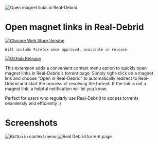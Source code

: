 ![Open magnet links in Real-Debrid](https://github.com/f1shpie/OMLiRD-chrome-extension/blob/chrome-extension/files/icon.svg) 
# Open magnet links in Real-Debrid
[![Chrome Web Store Version](https://img.shields.io/chrome-web-store/v/hllbagncpmengihmigbedbjmmjmopcom)](https://chromewebstore.google.com/detail/open-magnet-links-in-real/hllbagncpmengihmigbedbjmmjmopcom)
<!-- ![Mozilla Add-on Version](https://img.shields.io/amo/v/omlird) -->
`Will include Firefox once approved, available in release.`

[![GitHub Release](https://img.shields.io/github/v/release/f1shpie/OMLiRD-extension)](https://github.com/f1shpie/OMLiRD-extension/releases/latest)

This extension adds a convenient context menu option to quickly open magnet links in Real-Debrid’s torrent page. Simply right-click on a magnet link and choose “Open in Real-Debrid” to automatically redirect to Real-Debrid and start the process of resolving the torrent. If the link is not a magnet link, a helpful notification will let you know.

Perfect for users who regularly use Real-Debrid to access torrents seamlessly and efficiently :)


# Screenshots
![Button in context menu](https://github.com/f1shpie/OMLiRD-chrome-extension/blob/main/files/screenshot1.png?raw=true) ![Real Debrid torrent page](https://github.com/f1shpie/OMLiRD-chrome-extension/blob/main/files/screenshot2.jpg?raw=true)

